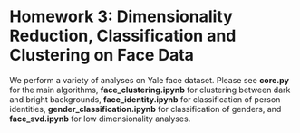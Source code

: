 #  Homework 3: Dimensionality Reduction, Classification and Clustering on Face Data

We perform a variety of analyses on Yale face dataset.
Please see **core.py** for the main algorithms, **face_clustering.ipynb** for clustering between dark and bright backgrounds, **face_identity.ipynb** for classification of person identities, **gender_classification.ipynb** for classification of genders, and **face_svd.ipynb** for low dimensionality analyses.
